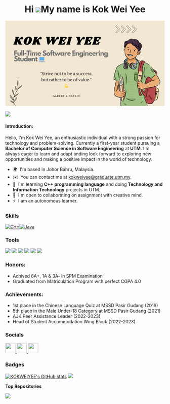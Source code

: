 # <div align="center">Hi ![](https://user-images.githubusercontent.com/18350557/176309783-0785949b-9127-417c-8b55-ab5a4333674e.gif)My name is Kok Wei Yee

<p align="center">
<img src="https://github.com/KOKWEIYEE/KOKWEIYEE/blob/main/profile.github.png"><picture>

![](https://komarev.com/ghpvc/?username=KOKWEIYEE&label=PROFILE+VIEWS)
#### Introduction:
Hello, I'm Kok Wei Yee, an enthusiastic individual with a strong passion for technology and problem-solving. Currently a first-year student pursuing a **Bachelor of Computer Science in Software Engineering** at **UTM**. I'm always eager to learn and adapt anding look forward to exploring new opportunities and making a positive impact in the world of technology.
* 🌍  I'm based in Johor Bahru, Malaysia.
* ✉️  You can contact me at [kokweiyee@graduate.utm.my](mailto:kokweiyee@graduate.utm.my).
* 🧠  I'm learning **C++ programming language** and doing **Technology and Information Technology** projects in UTM.
* 🤝  I'm open to collaborating on assignment with creative mind.
* ⚡  I am an autonomous learner.

### Skills

<a href="https://docs.microsoft.com/en-us/cpp/?view=msvc-170" target="_blank" rel="noreferrer"><img src="https://raw.githubusercontent.com/danielcranney/readme-generator/main/public/icons/skills/cplusplus-colored.svg" width="36" height="36" alt="C++" /></a><a href="https://www.oracle.com/java/" target="_blank" rel="noreferrer"><img src="https://raw.githubusercontent.com/danielcranney/readme-generator/main/public/icons/skills/java-colored.svg" width="36" height="36" alt="Java" /></a></p>

### Tools

<p align="left"><img src="https://img.shields.io/badge/ChatGPT-74aa9c?style=for-the-badge&logo=openai&logoColor=white">
<img src="https://img.shields.io/badge/Canva-%2300C4CC.svg?&style=for-the-badge&logo=Canva&logoColor=white" />
<img src="https://img.shields.io/badge/Microsoft_Word-2B579A?style=for-the-badge&logo=microsoft-word&logoColor=white">
<img src="https://img.shields.io/badge/Microsoft_PowerPoint-B7472A?style=for-the-badge&logo=microsoft-powerpoint&logoColor=white">
<img src="https://img.shields.io/badge/Microsoft_Excel-217346?style=for-the-badge&logo=microsoft-excel&logoColor=white">
<img src="https://img.shields.io/badge/Visual%20Studio%20Code-0078d7.svg?style=for-the-badge&logo=visual-studio-code&logoColor=white">

### Honors:
* Achived 6A+, 1A & 3A- in SPM Examination
* Graduated from Matriculation Program with perfect CGPA 4.0

### Achievements:
* 1st place in the Chinese Language Quiz at MSSD Pasir Gudang (2019)
* 5th place in the Male Under-18 Category at MSSD Pasir Gudang (2021)
* AJK Peer Assistance Leader (2022-2023)
* Head of Student Accommodation Wing Block (2022-2023)

### Socials

<a href="https://www.github.com/KOKWEIYEE" target="_blank" rel="noreferrer"> <picture> <source media="(prefers-color-scheme: dark)" srcset="https://raw.githubusercontent.com/danielcranney/readme-generator/main/public/icons/socials/github-dark.svg" /> <source media="(prefers-color-scheme: light)" srcset="https://raw.githubusercontent.com/danielcranney/readme-generator/main/public/icons/socials/github.svg" /> <img src="https://raw.githubusercontent.com/danielcranney/readme-generator/main/public/icons/socials/github.svg" width="32" height="32" /> </picture> </a> <a href="http://www.instagram.com/weiyee36?utm_source=qr&igsh=eTZyb3I4a2RodXlo" target="_blank" rel="noreferrer"> <picture> <source media="(prefers-color-scheme: dark)" srcset="undefined" /> <source media="(prefers-color-scheme: light)" srcset="https://raw.githubusercontent.com/danielcranney/readme-generator/main/public/icons/socials/instagram.svg" /> <img src="https://raw.githubusercontent.com/danielcranney/readme-generator/main/public/icons/socials/instagram.svg" width="32" height="32" /> </picture> </a> <a href="https://www.linkedin.com/in/kok-wei-yee-791282282?utm_source=share&utm_campaign=share_via&utm_content=profile&utm_medium=android_app" target="_blank" rel="noreferrer"> <picture> <source media="(prefers-color-scheme: dark)" srcset="https://raw.githubusercontent.com/danielcranney/readme-generator/main/public/icons/socials/linkedin-dark.svg" /> <source media="(prefers-color-scheme: light)" srcset="https://raw.githubusercontent.com/danielcranney/readme-generator/main/public/icons/socials/linkedin.svg" /> <img src="https://raw.githubusercontent.com/danielcranney/readme-generator/main/public/icons/socials/linkedin.svg" width="32" height="32" /> </picture> </a></p>

### Badges
<a href="http://www.github.com/KOKWEIYEE"><img src="https://github-readme-stats.vercel.app/api?username=KOKWEIYEE&show_icons=true&hide=&count_private=true&title_color=ffffff&text_color=ffffff&icon_color=3382ed&bg_color=1c1917&hide_border=true&show_icons=true" alt="KOKWEIYEE's GitHub stats" /></a>
<a href="http://www.github.com/KOKWEIYEE"><img src="https://github-readme-streak-stats.herokuapp.com/?user=KOKWEIYEE&stroke=ffffff&background=1c1917&ring=ffffff&fire=ffffff&currStreakNum=ffffff&currStreakLabel=ffffff&sideNums=ffffff&sideLabels=ffffff&dates=ffffff&hide_border=true" /></a>

<b>Top Repositories</b>

<div width="100%" align="center"><a href="https://github.com/KOKWEIYEE/eportfolio-SECP1013" align="left"><img align="left" width="45%" src="https://github-readme-stats.vercel.app/api/pin/?username=KOKWEIYEE&repo=eportfolio-SECP1013&title_color=ffffff&text_color=ffffff&icon_color=3382ed&bg_color=1c1917&hide_border=true&locale=en" /></a>

